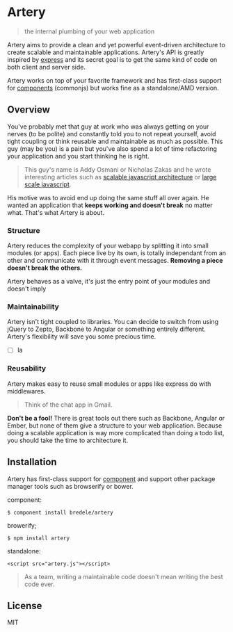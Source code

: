 
# Artery

  > the internal plumbing of your web application

Artery aims to provide a clean and yet powerful event-driven architecture to create scalable and maintainable applications. Artery's API is greatly inspired by [express](http://github.com/visionmedia/express) and its secret goal is to get the same kind of code on both client and server side.

Artery works on top of your favorite framework and has first-class support for [components](http://github.com/component) (commonjs) but works fine as a standalone/AMD version.


## Overview

You've probably met that guy at work who was always getting on your nerves (to be polite) and constantly told you to not repeat yourself, avoid tight coupling or think reusable and maintainable as much as possible. This guy (may be you) is a pain but you've also spend a lot of time refactoring your application and you start thinking he is right.

  > This guy's name is Addy Osmani or Nicholas Zakas and he wrote interesting articles such as [scalable javascript architecture](http://www.slideshare.net/nzakas/scalable-javascript-application-architecture-2012) or [large scale javascript](http://addyosmani.com/largescalejavascript/).

His motive was to avoid end up doing the same stuff all over again. He wanted an application that **keeps working and doesn't break** no matter what. That's what Artery is about.

### Structure

Artery reduces the complexity of your webapp by splitting it into small modules (or apps). Each piece live by its own, is totally independant from an other and communicate with it through event messages. **Removing a piece doesn't break the others.**

Artery behaves as a valve, it's just the entry point of your modules and doesn't imply  

### Maintainability

Artery isn't tight coupled to libraries. You can decide to switch from using jQuery to Zepto, Backbone to Angular or something entirely different. Artery's flexibility will save you some precious time.

  - [ ] la

### Reusability

Artery makes easy to reuse small modules or apps like express do with middlewares.

 > Think of the chat app in Gmail. 




**Don't be a fool!** There is great tools out there such as Backbone, Angular or Ember, but none of them give a structure to your web application. Because doing a scalable application is way more complicated than doing a todo list, you should take the time to architecture it.

## Installation


Artery has first-class support for [component](http://github.com/component) and support other package manager tools such as browserify or bower.

component:

    $ component install bredele/artery

browerify;

    $ npm install artery

standalone:

    <script src="artery.js"></script>


 > As a team, writing a maintainable code doesn't mean writing the best code ever. 


## License

  MIT
